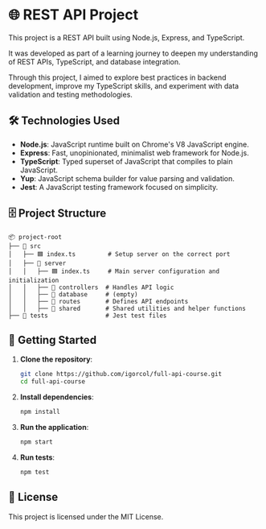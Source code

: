 # 🌐 REST API Project

This project is a REST API built using Node.js, Express, and TypeScript. 

It was developed as part of a learning journey to deepen my understanding of REST APIs, TypeScript, and database integration.

 Through this project, I aimed to explore best practices in backend development, improve my TypeScript skills, and experiment with data validation and testing methodologies.

## 🛠️ Technologies Used

- **Node.js**: JavaScript runtime built on Chrome's V8 JavaScript engine.
- **Express**: Fast, unopinionated, minimalist web framework for Node.js.
- **TypeScript**: Typed superset of JavaScript that compiles to plain JavaScript.
- **Yup**: JavaScript schema builder for value parsing and validation.
- **Jest**: A JavaScript testing framework focused on simplicity.

## 🗄️ Project Structure

```
📦 project-root
├── 📂 src
│   ├── 🟦 index.ts         # Setup server on the correct port
│   ├── 📂 server
│   │   ├── 🟦 index.ts     # Main server configuration and initialization
│   │   ├── 📂 controllers  # Handles API logic
│   │   ├── 📂 database     # (empty)
│   │   ├── 📂 routes       # Defines API endpoints
│   │   ├── 📂 shared       # Shared utilities and helper functions
├── 📂 tests                # Jest test files
```

## 🚀 Getting Started

1. **Clone the repository**:
    ```sh
    git clone https://github.com/igorcol/full-api-course.git
    cd full-api-course
    ```

2. **Install dependencies**:
    ```sh
    npm install
    ```

3. **Run the application**:
    ```sh
    npm start
    ```

4. **Run tests**:
    ```sh
    npm test 
    ```

## 📜 License

This project is licensed under the MIT License.

